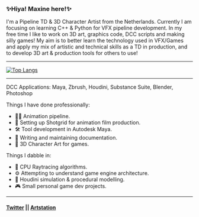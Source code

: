 ### ✨Hiya! Maxine here!✨

 I'm a Pipeline TD & 3D Character Artist from the Netherlands.
 Currently I am focusing on learning C++ & Python for VFX pipeline development.
 In my free time I like to work on 3D art, graphics code, DCC scripts and making silly games!
 My aim is to better learn the technology used in VFX/Games and apply my mix of artistic and technical skills as a TD in production, and to develop 3D art & production tools for others to use!

---

[![Top Langs](https://github-readme-stats.vercel.app/api/top-langs/?username=MaxineCodes&layout=compact&theme=omni)](https://github.com/anuraghazra/github-readme-stats)

---
 
 DCC Applications: Maya, Zbrush, Houdini, Substance Suite, Blender, Photoshop

Things I have done professionally:
- 🏃🏼 Animation pipeline.
- 📸 Setting up Shotgrid for animation film production.
- 🛠 Tool development in Autodesk Maya.
- 📖 Writing and maintaining documentation.
- 🎨 3D Character Art for games.

Things I dabble in:
- 📐 CPU Raytracing algorithms.
- ⚙️ Attempting to understand game engine architecture.
- 🌊 Houdini simulation & procedural modelling.
- 🎮 Small personal game dev projects.

---

#### [Twitter](https://twitter.com/MaxineCodes) || [Artstation](https://www.artstation.com/maxine3d)
